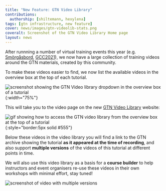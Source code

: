 ```yaml
---
title: "New Feature: GTN Video Library"
contributions:
  authorship: [shiltemann, hexylena]
tags: [gtn infrastructure, new feature]
cover: news/images/gtn-videolib-stats.png
coveralt: Screenshot of the GTN Video Library Home page
layout: news
---
```


After runnning a number of virtual training events this year (e.g. [Smörgåsbord](https://shiltemann.github.io/global-galaxy-course/), [GCC2021](https://galaxyproject.org/events/gcc2021/training/)), we now have a large collection of training videos around the GTN materials, created by this community.

To make these videos easier to find, we now list the available videos in the overview box at the top of each tutorial.

![screenshot showing the GTN Video library dropdown in the overview box of a tutorial]({{site.baseurl}}/news/images/gtn-videolib-connection.png){:width="75%"}

This will take you to the video page on the new [GTN Video Library](https://gallantries.github.io/video-library) website:

![gif showing how to access the GTN video library from the overview box at the top of a tutorial]({{site.baseurl}}/news/images/gtn-videolib2.gif){:style="border:5px solid #555"}


Below these videos in the video library you will find a link to the GTN archive showing the tutorial **as it appeared at the time of recording**, and also support **multiple versions** of the videos of this tutorial at different points in time.

We will also use this video library as a basis for a **course builder** to help instructors and event organisers re-use these videos in their own workshops with minimal effort, stay tuned!

![screenshot of video with multiple versions]({{site.baseurl}}/news/images/gtn-videolib-versions.png)

